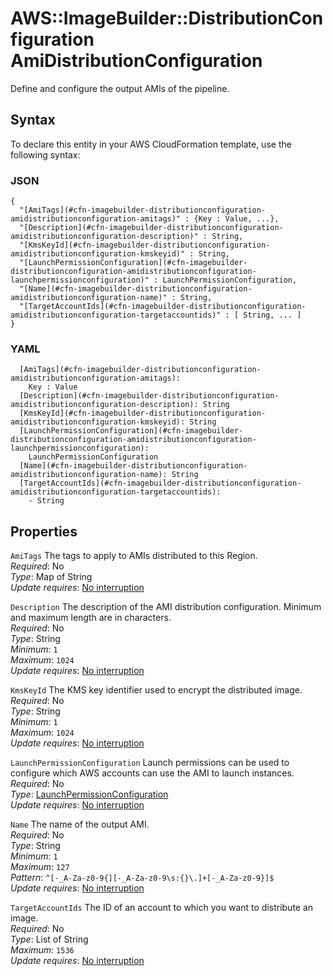 # AWS::ImageBuilder::DistributionConfiguration AmiDistributionConfiguration<a name="aws-properties-imagebuilder-distributionconfiguration-amidistributionconfiguration"></a>

Define and configure the output AMIs of the pipeline\.

## Syntax<a name="aws-properties-imagebuilder-distributionconfiguration-amidistributionconfiguration-syntax"></a>

To declare this entity in your AWS CloudFormation template, use the following syntax:

### JSON<a name="aws-properties-imagebuilder-distributionconfiguration-amidistributionconfiguration-syntax.json"></a>

```
{
  "[AmiTags](#cfn-imagebuilder-distributionconfiguration-amidistributionconfiguration-amitags)" : {Key : Value, ...},
  "[Description](#cfn-imagebuilder-distributionconfiguration-amidistributionconfiguration-description)" : String,
  "[KmsKeyId](#cfn-imagebuilder-distributionconfiguration-amidistributionconfiguration-kmskeyid)" : String,
  "[LaunchPermissionConfiguration](#cfn-imagebuilder-distributionconfiguration-amidistributionconfiguration-launchpermissionconfiguration)" : LaunchPermissionConfiguration,
  "[Name](#cfn-imagebuilder-distributionconfiguration-amidistributionconfiguration-name)" : String,
  "[TargetAccountIds](#cfn-imagebuilder-distributionconfiguration-amidistributionconfiguration-targetaccountids)" : [ String, ... ]
}
```

### YAML<a name="aws-properties-imagebuilder-distributionconfiguration-amidistributionconfiguration-syntax.yaml"></a>

```
  [AmiTags](#cfn-imagebuilder-distributionconfiguration-amidistributionconfiguration-amitags): 
    Key : Value
  [Description](#cfn-imagebuilder-distributionconfiguration-amidistributionconfiguration-description): String
  [KmsKeyId](#cfn-imagebuilder-distributionconfiguration-amidistributionconfiguration-kmskeyid): String
  [LaunchPermissionConfiguration](#cfn-imagebuilder-distributionconfiguration-amidistributionconfiguration-launchpermissionconfiguration): 
    LaunchPermissionConfiguration
  [Name](#cfn-imagebuilder-distributionconfiguration-amidistributionconfiguration-name): String
  [TargetAccountIds](#cfn-imagebuilder-distributionconfiguration-amidistributionconfiguration-targetaccountids): 
    - String
```

## Properties<a name="aws-properties-imagebuilder-distributionconfiguration-amidistributionconfiguration-properties"></a>

`AmiTags`  <a name="cfn-imagebuilder-distributionconfiguration-amidistributionconfiguration-amitags"></a>
The tags to apply to AMIs distributed to this Region\.  
*Required*: No  
*Type*: Map of String  
*Update requires*: [No interruption](https://docs.aws.amazon.com/AWSCloudFormation/latest/UserGuide/using-cfn-updating-stacks-update-behaviors.html#update-no-interrupt)

`Description`  <a name="cfn-imagebuilder-distributionconfiguration-amidistributionconfiguration-description"></a>
The description of the AMI distribution configuration\. Minimum and maximum length are in characters\.  
*Required*: No  
*Type*: String  
*Minimum*: `1`  
*Maximum*: `1024`  
*Update requires*: [No interruption](https://docs.aws.amazon.com/AWSCloudFormation/latest/UserGuide/using-cfn-updating-stacks-update-behaviors.html#update-no-interrupt)

`KmsKeyId`  <a name="cfn-imagebuilder-distributionconfiguration-amidistributionconfiguration-kmskeyid"></a>
The KMS key identifier used to encrypt the distributed image\.  
*Required*: No  
*Type*: String  
*Minimum*: `1`  
*Maximum*: `1024`  
*Update requires*: [No interruption](https://docs.aws.amazon.com/AWSCloudFormation/latest/UserGuide/using-cfn-updating-stacks-update-behaviors.html#update-no-interrupt)

`LaunchPermissionConfiguration`  <a name="cfn-imagebuilder-distributionconfiguration-amidistributionconfiguration-launchpermissionconfiguration"></a>
Launch permissions can be used to configure which AWS accounts can use the AMI to launch instances\.  
*Required*: No  
*Type*: [LaunchPermissionConfiguration](aws-properties-imagebuilder-distributionconfiguration-launchpermissionconfiguration.md)  
*Update requires*: [No interruption](https://docs.aws.amazon.com/AWSCloudFormation/latest/UserGuide/using-cfn-updating-stacks-update-behaviors.html#update-no-interrupt)

`Name`  <a name="cfn-imagebuilder-distributionconfiguration-amidistributionconfiguration-name"></a>
The name of the output AMI\.  
*Required*: No  
*Type*: String  
*Minimum*: `1`  
*Maximum*: `127`  
*Pattern*: `^[-_A-Za-z0-9{][-_A-Za-z0-9\s:{}\.]+[-_A-Za-z0-9}]$`  
*Update requires*: [No interruption](https://docs.aws.amazon.com/AWSCloudFormation/latest/UserGuide/using-cfn-updating-stacks-update-behaviors.html#update-no-interrupt)

`TargetAccountIds`  <a name="cfn-imagebuilder-distributionconfiguration-amidistributionconfiguration-targetaccountids"></a>
The ID of an account to which you want to distribute an image\.  
*Required*: No  
*Type*: List of String  
*Maximum*: `1536`  
*Update requires*: [No interruption](https://docs.aws.amazon.com/AWSCloudFormation/latest/UserGuide/using-cfn-updating-stacks-update-behaviors.html#update-no-interrupt)